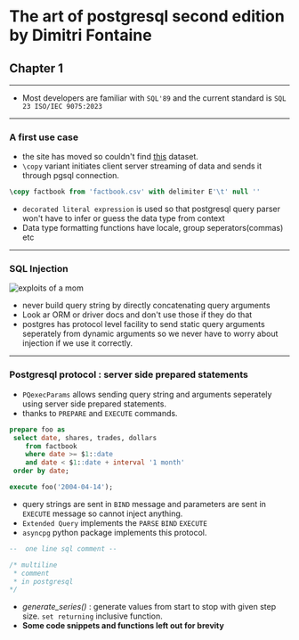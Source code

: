 # The art of postgresql second edition by Dimitri Fontaine

## Chapter 1

---

- Most developers are familiar with `SQL'89` and the current standard is `SQL 23 ISO/IEC 9075:2023`

---

### A first use case

- the site has moved so couldn't find [this](http://www.nyxdata.com/nysedata/asp/factbook/viewer_edition.asp?mode=table&key=3141&category=3) dataset.
- `\copy` variant initiates client server streaming of data and sends it through pgsql connection.

```sql
\copy factbook from 'factbook.csv' with delimiter E'\t' null ''
```

- `decorated literal expression` is used so that postgresql query parser won't have to infer or guess the data type from context
- Data type formatting functions have locale, group seperators(commas) etc

---

### SQL Injection

![exploits of a mom](https://imgs.xkcd.com/comics/exploits_of_a_mom.png)

- never build query string by directly concatenating query arguments
- Look ar ORM or driver docs and don't use those if they do that
- postgres has protocol level facility to send static query arguments seperately from dynamic arguments so we never have to worry about injection if we use it correctly.

---

### Postgresql protocol : server side prepared statements

- `PQexecParams` allows sending query string and arguments seperately using server side prepared statements.
- thanks to `PREPARE` and `EXECUTE` commands.

```sql
prepare foo as
 select date, shares, trades, dollars
    from factbook
    where date >= $1::date
    and date < $1::date + interval '1 month'
 order by date;
```

```sql
execute foo('2004-04-14');
```

- query strings are sent in `BIND` message and parameters are sent in `EXECUTE` message so cannot inject anything.
- `Extended Query` implements the `PARSE` `BIND` `EXECUTE`
- `asyncpg` python package implements this protocol.

```sql
--  one line sql comment --

/* multiline
 * comment 
 * in postgresql
*/ 
```

- *generate_series()* : generate values from start to stop with given step size. `set returning` inclusive function.
- **Some code snippets and functions left out for brevity**
